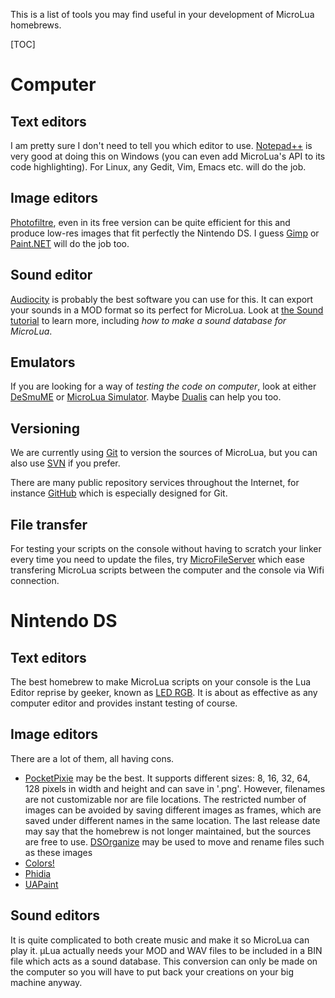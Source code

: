 This is a list of tools you may find useful in your development of MicroLua homebrews.


[TOC]


Computer
========

Text editors
------------

I am pretty sure I don't need to tell you which editor to use. [Notepad++](http://notepad-plus-plus.org/) is very good at doing this on Windows (you can even add MicroLua's API to its code highlighting). For Linux, any Gedit, Vim, Emacs etc. will do the job.

Image editors
-------------

[Photofiltre](http://www.photofiltre.com/), even in its free version can be quite efficient for this and produce low-res images that fit perfectly the Nintendo DS. I guess [Gimp](http://www.gimp.org/) or [Paint.NET](http://www.getpaint.net/) will do the job too.

Sound editor
------------

[Audiocity](http://audacity.sourceforge.net/?lang=fr) is probably the best software you can use for this. It can export your sounds in a MOD format so its perfect for MicroLua. Look at [the Sound tutorial](SoundTutorial) to learn more, including _how to make a sound database for MicroLua_.

Emulators
---------

If you are looking for a way of _testing the code on computer_, look at either [DeSmuME](DeSmuME) or [MicroLua Simulator](MicroLuaSimulator). Maybe [Dualis](http://dualis.1emu.net/index.html) can help you too.

Versioning
----------

We are currently using [Git](Git) to version the sources of MicroLua, but you can also use [SVN](http://subversion.tigris.org/) if you prefer.

There are many public repository services throughout the Internet, for instance [GitHub](https://github.com) which is especially designed for Git.

File transfer
-------------

For testing your scripts on the console without having to scratch your linker every time you need to update the files, try [MicroFileServer](MicroFileServer) which ease transfering MicroLua scripts between the computer and the console via Wifi connection.


Nintendo DS
===========

Text editors
------------

The best homebrew to make MicroLua scripts on your console is the Lua Editor reprise by geeker, known as [LED RGB](LEDRGB). It is about as effective as any computer editor and provides instant testing of course.

Image editors
-------------

There are a lot of them, all having cons.

* [PocketPixie](http://morukutsuland.free.fr/?page_id=19) may be the best. It supports different sizes: 8, 16, 32, 64, 128 pixels in width and height and can save in '.png'. However, filenames are not customizable nor are file locations. The restricted number of images can be avoided by saving different images as frames, which are saved under different names in the same location. The last release date may say that the homebrew is not longer maintained, but the sources are free to use. [DSOrganize](http://www.dragonminded.com/ndsdev/dsorganize/) may be used to move and rename files such as these images
* [Colors!](http://colorslive.com/announcement_ds1_10.php)
* [Phidia](http://dl.qj.net/nintendo-ds/homebrew-applications/phidias.html)
* [UAPaint](http://www.neoflash.com/forum/index.php?topic=5698.0)

Sound editors
-------------

It is quite complicated to both create music and make it so MicroLua can play it. µLua actually needs your MOD and WAV files to be included in a BIN file which acts as a sound database. This conversion can only be made on the computer so you will have to put back your creations on your big machine anyway.